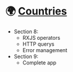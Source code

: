 # 🌍 [Countries](https://dancing-kelpie-19ebb1.netlify.app)

- Section 8:
  - RXJS operators
  - HTTP querys
  - Error management
- Section 9:
  - Complete app
